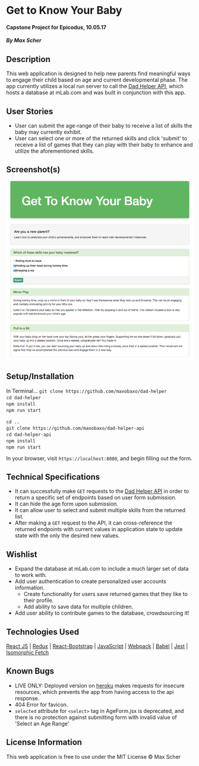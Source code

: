 # Get to Know Your Baby
#### Capstone Project for Epicodus, 10.05.17
_**By Max Scher**_

## Description
This web application is designed to help new parents find meaningful ways to engage their child based on age and current developmental phase.  The app currently utilizes a local run server to call the [Dad Helper API](https://github.com/maxobaxo/dad-helper-api), which hosts a database at mLab.com and was built in conjunction with this app.

## User Stories
* User can submit the age-range of their baby to receive a list of skills the baby may currently exhibit.
* User can select one or more of the returned skills and click 'submit' to receive a list of games that they can play with their baby to enhance and utilize the aforementioned skills.

## Screenshot(s)
![Screenshot](/screenshots/screenshot.png "Main App Screenshot")

## Setup/Installation
In Terminal...
`git clone https://github.com/maxobaxo/dad-helper`  
`cd dad-helper`  
`npm install`  
`npm run start`  

`cd ..`  
`git clone https://github.com/maxobaxo/dad-helper-api`  
`cd dad-helper-api`  
`npm install`  
`npm run start`  

In your browser, visit `https://localhost:8080`, and begin filling out the form.

## Technical Specifications
* It can successfully make `GET` requests to the [Dad Helper API](https://github.com/maxobaxo/dad-helper-api) in order to return a specific set of endpoints based on user form submission.
* It can hide the age form upon submission.
* It can allow user to select and submit multiple skills from the returned list.
* After making a `GET` request to the API, it can cross-reference the returned endpoints with current values in application state to update state with the only the desired new values.

## Wishlist
* Expand the database at mLab.com to include a much larger set of data to work with.
* Add user authentication to create personalized user accounts information.
  * Create functionality for users save returned games that they like to their profile.
  * Add ability to save data for multiple children.
* Add user ability to contribute games to the database, crowdsourcing it!

## Technologies Used
[React JS](https://reactjs.org/) | [Redux](http://redux.js.org/) | [React-Bootstrap](https://react-bootstrap.github.io/) | [JavaScript](https://www.javascript.com/) |
[Webpack](https://webpack.github.io/) |
[Babel](https://babeljs.io/) | [Jest](https://facebook.github.io/jest/) | [Isomorphic Fetch](https://github.github.io/fetch/)  

## Known Bugs
* LIVE ONLY: Deployed version on [heroku](https://dad-helper.herokuapp.com) makes requests for insecure resources, which prevents the app from having access to the api response.
* 404 Error for favicon.
* `selected` attribute for `<select>` tag in AgeForm.jsx is deprecated, and there is no protection against submitting form with invalid value of 'Select an Age Range'

## License Information
This web application is free to use under the MIT License &copy; Max Scher
